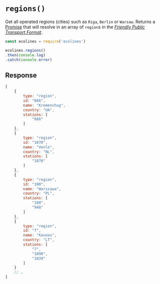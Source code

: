 # `regions()`

Get all operated regions (cities) such as `Riga`, `Berlin` or `Warsaw`. Returns a [Promise](https://developer.mozilla.org/en-US/docs/Web/JavaScript/Reference/Global_Objects/promise) that will resolve in an array of `region`s in the [*Friendly Public Transport Format*](https://github.com/public-transport/friendly-public-transport-format).

```js
const ecolines = require('ecolines')

ecolines.regions()
.then(console.log)
.catch(console.error)
```

## Response

```js
[
    {
        type: "region",
        id: "866",
        name: "Kremenchug",
        country: "UA",
        stations: [
            "866"
        ]
    },
    {
        type: "region",
        id: "1070",
        name: "Venlo",
        country: "NL",
        stations: [
            "1070"
        ]
    },
    {
        type: "region",
        id: "100",
        name: "Warszawa",
        country: "PL",
        stations: [
            "100",
            "948"
        ]
    },
    {
        type: "region",
        id: "7",
        name: "Kaunas",
        country: "LT",
        stations: [
            "7",
            "1090",
            "1039"
        ]
    }
    // …
]
```

